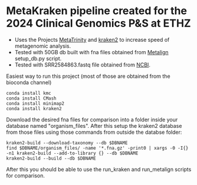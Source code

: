 # MetaKraken pipeline created for the 2024 Clinical Genomics P&S at ETHZ

* Uses the Projects [MetaTrinity](https://github.com/CMU-SAFARI/MetaTrinity) and [kraken2](https://github.com/DerrickWood/kraken2) to increase speed of metagenomic analysis.
* Tested with 50GB db built with fna files obtained from [Metalign](https://github.com/nlapier2/Metalign) setup\_db.py script.
* Tested with SRR2584863.fastq file obtained from [NCBI](https://trace.ncbi.nlm.nih.gov/Traces/?view=run_browser&acc=SRR2584863&display=metadata).

Easiest way to run this project (most of those are obtained from the bioconda channel)

```
conda install kmc
conda install CMash
conda install minimap2
conda install kraken2
```

Download the desired fna files for comparison into a folder inside your database named "organism_files".
After this setup the kraken2 database from those files using those commands from outside the databse folder:

```
kraken2-build --download-taxonomy --db $DBNAME
find $DBNAME/organism_files/ -name '*.fna.gz' -print0 | xargs -0 -I{} -n1 kraken2-build --add-to-library {} --db $DBNAME
kraken2-build --build --db $DBNAME
```

After this you should be able to use the run_kraken and run_metalign scripts for comparison.
